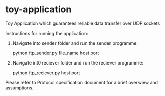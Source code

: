 # toy-application
Toy Application which guarantees reliable data transfer over UDP sockets

Instructions for running the application:

1. Navigate into sender folder and run the sender programme:

	python ftp_sender.py file_name host port

2. Navigate int0 reciever folder and run the reciever programme:

	python ftp_reciever.py host port

Please refer to Protocol specification document for a brief overwiew and assumptions.
